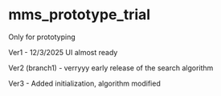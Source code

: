 # mms_prototype_trial
Only for prototyping

Ver1 - 12/3/2025
UI almost ready


Ver2 (branch1) - verryyy early release of the search algorithm

Ver3 - Added initialization, algorithm modified
